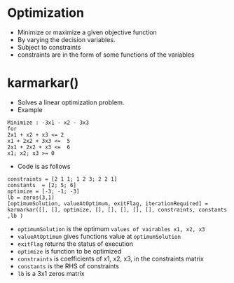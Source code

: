 # Optimization
- Minimize or maximize a given objective
function
- By varying the decision variables.
- Subject to constraints
-  constraints are in the form of
some functions of the variables


# karmarkar()
- Solves a linear optimization problem.
- Example
```
Minimize : -3x1 - x2 - 3x3
for
2x1 + x2 + x3 <= 2
x1 + 2x2 + 3x3 <=  5
2x1 + 2x2 + x3 <=  6
x1; x2; x3 >= 0
```
- Code is as follows
```
constraints = [2 1 1; 1 2 3; 2 2 1]
constants  = [2; 5; 6]
optimize = [-3; -1; -3]
lb = zeros(3,1)
[optimumSolution, valueAtOptimum, exitFlag, iterationRequired] = karmarkar([], [], optimize, [], [], [], [], [], constraints, constants ,lb )
```

- `optimumSolution` is the optimum `values of vairables x1, x2, x3`
- `valueAtOptimum` gives functions value at `optimumSolution`
- `exitFlag` returns the status of execution
- `optimize` is function to be optimized
- `constraints` is coefficients of x1, x2, x3, in the constraints matrix
- `constants` is the RHS of constraints
- `lb` is a 3x1 zeros matrix

